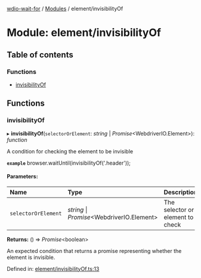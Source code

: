 [wdio-wait-for](../README.md) / [Modules](../modules.md) / element/invisibilityOf

# Module: element/invisibilityOf

## Table of contents

### Functions

- [invisibilityOf](element_invisibilityof.md#invisibilityof)

## Functions

### invisibilityOf

▸ **invisibilityOf**(`selectorOrElement`: *string* \| *Promise*<WebdriverIO.Element\>): *function*

A condition for checking the element to be invisible

**`example`** 
browser.waitUntil(invisibilityOf('.header'));

#### Parameters:

| Name | Type | Description |
| :------ | :------ | :------ |
| `selectorOrElement` | *string* \| *Promise*<WebdriverIO.Element\> | The selector or element to check |

**Returns:** () => *Promise*<boolean\>

An expected condition that returns a promise
    representing whether the element is invisible.

Defined in: [element/invisibilityOf.ts:13](https://github.com/elaichenkov/wdio-wait-for/blob/074de0f/src/element/invisibilityOf.ts#L13)
